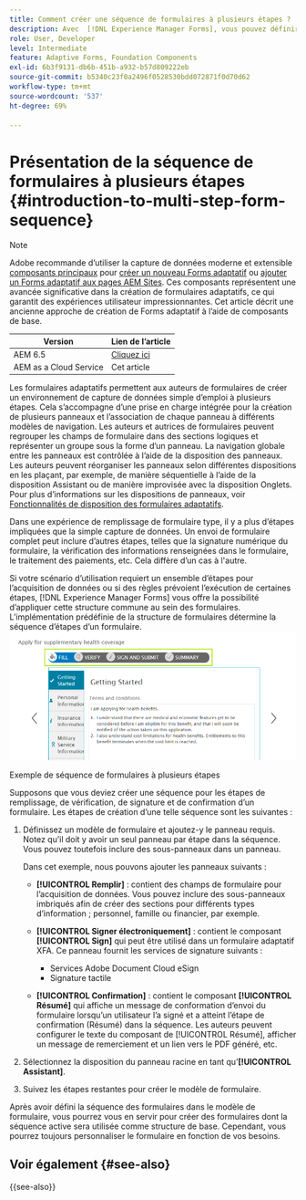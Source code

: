 ```yaml
---
title: Comment créer une séquence de formulaires à plusieurs étapes ?
description: Avec  [!DNL Experience Manager Forms], vous pouvez définir une séquence de panneaux de formulaires pour que les utilisateurs puissent naviguer entre ceux-ci et remplir un formulaire adaptatif.
role: User, Developer
level: Intermediate
feature: Adaptive Forms, Foundation Components
exl-id: 6b3f9131-db6b-451b-a932-b57d809222eb
source-git-commit: b5340c23f0a2496f0528530bdd072871f0d70d62
workflow-type: tm+mt
source-wordcount: '537'
ht-degree: 69%

---
```


# Présentation de la séquence de formulaires à plusieurs étapes {#introduction-to-multi-step-form-sequence}

>[!NOTE]
>
> Adobe recommande d’utiliser la capture de données moderne et extensible [composants principaux](https://experienceleague.adobe.com/docs/experience-manager-core-components/using/adaptive-forms/introduction.html?lang=fr) pour [créer un nouveau Forms adaptatif](/help/forms/creating-adaptive-form-core-components.md) ou [ajouter un Forms adaptatif aux pages AEM Sites](/help/forms/create-or-add-an-adaptive-form-to-aem-sites-page.md). Ces composants représentent une avancée significative dans la création de formulaires adaptatifs, ce qui garantit des expériences utilisateur impressionnantes. Cet article décrit une ancienne approche de création de Forms adaptatif à l’aide de composants de base.

| Version | Lien de l’article |
| -------- | ---------------------------- |
| AEM 6.5 | [Cliquez ici](https://experienceleague.adobe.com/docs/experience-manager-65/forms/adaptive-forms-basic-authoring/introduction-form-sequence.html?lang=fr) |
| AEM as a Cloud Service | Cet article |

Les formulaires adaptatifs permettent aux auteurs de formulaires de créer un environnement de capture de données simple d’emploi à plusieurs étapes. Cela s’accompagne d’une prise en charge intégrée pour la création de plusieurs panneaux et l’association de chaque panneau à différents modèles de navigation. Les auteurs et autrices de formulaires peuvent regrouper les champs de formulaire dans des sections logiques et représenter un groupe sous la forme d’un panneau. La navigation globale entre les panneaux est contrôlée à l’aide de la disposition des panneaux. Les auteurs peuvent réorganiser les panneaux selon différentes dispositions en les plaçant, par exemple, de manière séquentielle à l’aide de la disposition Assistant ou de manière improvisée avec la disposition Onglets. Pour plus d’informations sur les dispositions de panneaux, voir [Fonctionnalités de disposition des formulaires adaptatifs](layout-capabilities-adaptive-forms.md).

Dans une expérience de remplissage de formulaire type, il y a plus d’étapes impliquées que la simple capture de données. Un envoi de formulaire complet peut inclure d’autres étapes, telles que la signature numérique du formulaire, la vérification des informations renseignées dans le formulaire, le traitement des paiements, etc. Cela diffère d’un cas à l&#39;autre.

Si votre scénario d’utilisation requiert un ensemble d’étapes pour l’acquisition de données ou si des règles prévoient l’exécution de certaines étapes, [!DNL Experience Manager Forms] vous offre la possibilité d’appliquer cette structure commune au sein des formulaires. L’implémentation prédéfinie de la structure de formulaires détermine la séquence d’étapes d’un formulaire. ![Exemple de séquence de formulaires à plusieurs étapes](assets/formpipeline.png)

Exemple de séquence de formulaires à plusieurs étapes

Supposons que vous deviez créer une séquence pour les étapes de remplissage, de vérification, de signature et de confirmation d’un formulaire. Les étapes de création d’une telle séquence sont les suivantes :

1. Définissez un modèle de formulaire et ajoutez-y le panneau requis. Notez qu’il doit y avoir un seul panneau par étape dans la séquence. Vous pouvez toutefois inclure des sous-panneaux dans un panneau.

   Dans cet exemple, nous pouvons ajouter les panneaux suivants :

   * **[!UICONTROL Remplir]** : contient des champs de formulaire pour l’acquisition de données. Vous pouvez inclure des sous-panneaux imbriqués afin de créer des sections pour différents types d’information ; personnel, famille ou financier, par exemple.

   <!--* **[!UICONTROL Verify]**: It contains the **[!UICONTROL Verify]** component that can be used in an XFA-based Adaptive Form. It displays the information captured in the Fill panel in read-only mode for verification.-->


   * **[!UICONTROL Signer électroniquement]** : contient le composant **[!UICONTROL Sign]** qui peut être utilisé dans un formulaire adaptatif XFA. Ce panneau fournit les services de signature suivants :

      * Services Adobe Document Cloud eSign
      * Signature tactile

   * **[!UICONTROL Confirmation]** : contient le composant **[!UICONTROL Résumé]** qui affiche un message de conformation d’envoi du formulaire lorsqu’un utilisateur l’a signé et a atteint l’étape de confirmation (Résumé) dans la séquence. Les auteurs peuvent configurer le texte du composant de [!UICONTROL Résumé], afficher un message de remerciement et un lien vers le PDF généré, etc.

1. Sélectionnez la disposition du panneau racine en tant qu’**[!UICONTROL Assistant]**.
1. Suivez les étapes restantes pour créer le modèle de formulaire. <!-- For more information, see [Creating a custom Adaptive Form template](custom-adaptive-forms-templates.md). -->

Après avoir défini la séquence des formulaires dans le modèle de formulaire, vous pourrez vous en servir pour créer des formulaires dont la séquence active sera utilisée comme structure de base. Cependant, vous pourrez toujours personnaliser le formulaire en fonction de vos besoins.


## Voir également {#see-also}

{{see-also}}
